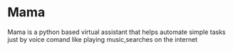 # Mama
Mama is a python based virtual assistant that helps automate simple tasks just by  voice comand like playing music,searches  on the internet 
